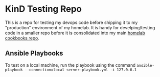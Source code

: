 # KinD Testing Repo

This is a repo for testing my devops code before shipping it to my "production" environment of my homelab. It is handy for develping/testing code in a smaller repo before it is consolidated into my main [homelab cookbooks repo](https://github.com/spicyFajitas/cookbooks).

## Ansible Playbooks

To test on a local machine, run the playbook using the command `ansible-playbook --connection=local server-playbook.yml -i 127.0.0.1`

